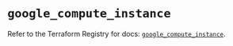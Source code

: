 # `google_compute_instance`

Refer to the Terraform Registry for docs: [`google_compute_instance`](https://registry.terraform.io/providers/hashicorp/google/5.41.0/docs/resources/compute_instance).
